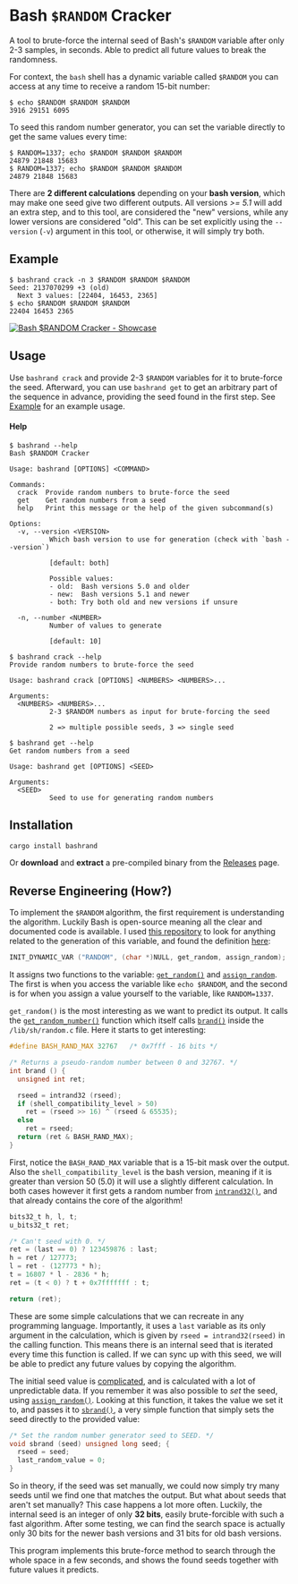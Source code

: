 # Bash `$RANDOM` Cracker

A tool to brute-force the internal seed of Bash's `$RANDOM` variable after only 2-3 samples, in seconds. Able to predict all future values to break the randomness. 

For context, the `bash` shell has a dynamic variable called `$RANDOM` you can access at any time to receive a random 15-bit number:

```Shell
$ echo $RANDOM $RANDOM $RANDOM
3916 29151 6095
```

To seed this random number generator, you can set the variable directly to get the same values every time:

```Shell
$ RANDOM=1337; echo $RANDOM $RANDOM $RANDOM
24879 21848 15683
$ RANDOM=1337; echo $RANDOM $RANDOM $RANDOM
24879 21848 15683
```

There are **2 different calculations** depending on your **bash version**, which may make one seed give two different outputs. All versions *>= 5.1* will add an extra step, and to this tool, are considered the "new" versions, while any lower versions are considered "old". This can be set explicitly using the `--version` (`-v`) argument in this tool, or otherwise, it will simply try both. 

## Example

```Shell
$ bashrand crack -n 3 $RANDOM $RANDOM $RANDOM
Seed: 2137070299 +3 (old)
  Next 3 values: [22404, 16453, 2365]
$ echo $RANDOM $RANDOM $RANDOM
22404 16453 2365
```

[![Bash $RANDOM Cracker - Showcase](https://asciinema.org/a/sa9iP4ZGtIMQdq2dl4Qv5Ga01.svg)](https://asciinema.org/a/sa9iP4ZGtIMQdq2dl4Qv5Ga01?autoplay=1)

<!-- 
bash --version
echo $RANDOM $RANDOM $RANDOM
bashrand crack 12077 14368
bashrand crack 12077 14368 25452
echo $RANDOM $RANDOM $RANDOM
bashrand get 1687126207
bashrand get 1687126207 -v old
bashrand get 1687126207 -v old -s 6
bashrand get 1687126207 -v old -s 6 -n 3
echo $RANDOM $RANDOM $RANDOM
exit
 -->

## Usage

Use `bashrand crack` and provide 2-3 `$RANDOM` variables for it to brute-force the seed. Afterward, you can use `bashrand get` to get an arbitrary part of the sequence in advance, providing the seed found in the first step. See [Example](#example) for an example usage. 

#### Help

```Shell
$ bashrand --help
Bash $RANDOM Cracker

Usage: bashrand [OPTIONS] <COMMAND>

Commands:
  crack  Provide random numbers to brute-force the seed
  get    Get random numbers from a seed
  help   Print this message or the help of the given subcommand(s)

Options:
  -v, --version <VERSION>
          Which bash version to use for generation (check with `bash --version`)

          [default: both]

          Possible values:
          - old:  Bash versions 5.0 and older
          - new:  Bash versions 5.1 and newer
          - both: Try both old and new versions if unsure

  -n, --number <NUMBER>
          Number of values to generate

          [default: 10]
```

```Shell
$ bashrand crack --help
Provide random numbers to brute-force the seed

Usage: bashrand crack [OPTIONS] <NUMBERS> <NUMBERS>...

Arguments:
  <NUMBERS> <NUMBERS>...
          2-3 $RANDOM numbers as input for brute-forcing the seed

          2 => multiple possible seeds, 3 => single seed
```

```Shell
$ bashrand get --help
Get random numbers from a seed

Usage: bashrand get [OPTIONS] <SEED>

Arguments:
  <SEED>
          Seed to use for generating random numbers
```

## Installation

```Bash
cargo install bashrand
```

Or **download** and **extract** a pre-compiled binary from the [Releases](https://github.com/JorianWoltjer/BashRandomCracker/releases) page. 

## Reverse Engineering (How?)

To implement the `$RANDOM` algorithm, the first requirement is understanding the algorithm. Luckily Bash is open-source meaning all the clear and documented code is available. I used [this repository](https://github.com/bminor/bash) to look for anything related to the generation of this variable, and found the definition [here](https://github.com/bminor/bash/blob/ec8113b9861375e4e17b3307372569d429dec814/variables.c#L1914):

```C
INIT_DYNAMIC_VAR ("RANDOM", (char *)NULL, get_random, assign_random);
```

It assigns two functions to the variable: [`get_random()`](https://github.com/bminor/bash/blob/ec8113b9861375e4e17b3307372569d429dec814/variables.c#L1443-L1450) and [`assign_random`](https://github.com/bminor/bash/blob/ec8113b9861375e4e17b3307372569d429dec814/variables.c#L1401-L1420). The first is when you access the variable like `echo $RANDOM`, and the second is for when you assign a value yourself to the variable, like `RANDOM=1337`. 

`get_random()` is the most interesting as we want to predict its output. It calls the [`get_random_number()`](https://github.com/bminor/bash/blob/ec8113b9861375e4e17b3307372569d429dec814/variables.c#L1422C1-L1440) function which itself calls [`brand()`](https://github.com/bminor/bash/blob/ec8113b9861375e4e17b3307372569d429dec814/lib/sh/random.c#L98C1-L112) inside the `/lib/sh/random.c` file. Here it starts to get interesting:

```C
#define BASH_RAND_MAX 32767   /* 0x7fff - 16 bits */

/* Returns a pseudo-random number between 0 and 32767. */
int brand () {
  unsigned int ret;

  rseed = intrand32 (rseed);
  if (shell_compatibility_level > 50)
    ret = (rseed >> 16) ^ (rseed & 65535);
  else
    ret = rseed;
  return (ret & BASH_RAND_MAX);
}
```

First, notice the `BASH_RAND_MAX` variable that is a 15-bit mask over the output. Also the `shell_compatibility_level` is the bash version, meaning if it is greater than version 50 (5.0) it will use a slightly different calculation. In both cases however it first gets a random number from [`intrand32()`](https://github.com/bminor/bash/blob/ec8113b9861375e4e17b3307372569d429dec814/lib/sh/random.c#L55-L84), and that already contains the core of the algorithm!

```C
bits32_t h, l, t;
u_bits32_t ret;

/* Can't seed with 0. */
ret = (last == 0) ? 123459876 : last;
h = ret / 127773;
l = ret - (127773 * h);
t = 16807 * l - 2836 * h;
ret = (t < 0) ? t + 0x7fffffff : t;

return (ret);
```

These are some simple calculations that we can recreate in any programming language. Importantly, it uses a `last` variable as its only argument in the calculation, which is given by `rseed = intrand32(rseed)` in the calling function. This means there is an internal seed that is iterated every time this function is called. If we can sync up with this seed, we will be able to predict any future values by copying the algorithm. 

The initial seed value is [complicated](https://github.com/bminor/bash/blob/ec8113b9861375e4e17b3307372569d429dec814/lib/sh/random.c#L87-L96), and is calculated with a lot of unpredictable data. If you remember it was also possible to *set* the seed, using [`assign_random()`](https://github.com/bminor/bash/blob/ec8113b9861375e4e17b3307372569d429dec814/variables.c#L1401-L1420). Looking at this function, it takes the value we set it to, and passes it to [`sbrand()`](https://github.com/bminor/bash/blob/ec8113b9861375e4e17b3307372569d429dec814/lib/sh/random.c#L115-L121), a very simple function that simply sets the seed directly to the provided value:

```C
/* Set the random number generator seed to SEED. */
void sbrand (seed) unsigned long seed; {
  rseed = seed;
  last_random_value = 0;
}
```

So in theory, if the seed was set manually, we could now simply try many seeds until we find one that matches the output. But what about seeds that aren't set manually? This case happens a lot more often. Luckily, the internal seed is an integer of only **32 bits**, easily brute-forcible with such a fast algorithm. After some testing, we can find the search space is actually only 30 bits for the newer bash versions and 31 bits for old bash versions. 

This program implements this brute-force method to search through the whole space in a few seconds, and shows the found seeds together with future values it predicts. 
